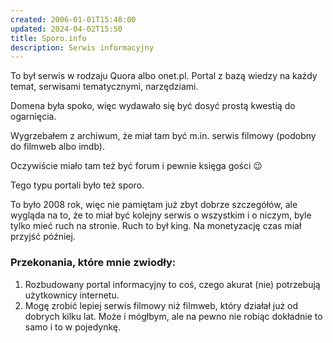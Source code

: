 ```yaml
---
created: 2006-01-01T15:48:00
updated: 2024-04-02T15:50
title: Sporo.info
description: Serwis informacyjny
---
```

To był serwis w rodzaju Quora albo onet.pl. Portal z bazą wiedzy na każdy temat, serwisami tematycznymi, narzędziami.

Domena była spoko, więc wydawało się być dosyć prostą kwestią do ogarnięcia. 

Wygrzebałem z archiwum, że miał tam być m.in. serwis filmowy (podobny do filmweb albo imdb). 

Oczywiście miało tam też być forum i pewnie księga gości 😉

Tego typu portali było też sporo.

To było 2008 rok, więc nie pamiętam już zbyt dobrze szczegółów, ale wygląda na to, że to miał być kolejny serwis o wszystkim i o niczym, byle tylko mieć ruch na stronie. Ruch to był king. Na monetyzację czas miał przyjść później.

### Przekonania, które mnie zwiodły:

1. Rozbudowany portal informacyjny to coś, czego akurat (nie) potrzebują użytkownicy internetu.
2. Mogę zrobić lepiej serwis filmowy niż filmweb, który działał już od dobrych kilku lat. Może i mógłbym, ale na pewno nie robiąc dokładnie to samo i to w pojedynkę.